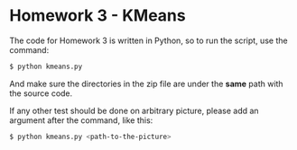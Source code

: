 # Homework 3 - KMeans

The code for Homework 3 is written in Python, so to run the script, use the command:

```bash
$ python kmeans.py
```

And make sure the directories in the zip file are under the **same** path with the source code.

If any other test should be done on arbitrary picture, please add an argument after the command, like this:

```bash
$ python kmeans.py <path-to-the-picture>
```